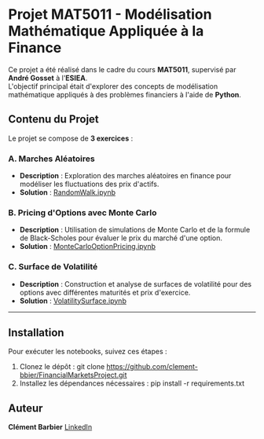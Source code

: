# Projet MAT5011 - Modélisation Mathématique Appliquée à la Finance

Ce projet a été réalisé dans le cadre du cours **MAT5011**, supervisé par **André Gosset** à l'**ESIEA**.  
L'objectif principal était d'explorer des concepts de modélisation mathématique appliqués à des problèmes financiers à l'aide de **Python**.

## Contenu du Projet

Le projet se compose de **3 exercices** :

### A. Marches Aléatoires
- **Description** : Exploration des marches aléatoires en finance pour modéliser les fluctuations des prix d'actifs.
- **Solution** : [RandomWalk.ipynb](./RandomWalk.ipynb)

### B. Pricing d'Options avec Monte Carlo
- **Description** : Utilisation de simulations de Monte Carlo et de la formule de Black-Scholes pour évaluer le prix du marché d'une option.
- **Solution** : [MonteCarloOptionPricing.ipynb](./MonteCarloOptionPricing.ipynb)

### C. Surface de Volatilité
- **Description** : Construction et analyse de surfaces de volatilité pour des options avec différentes maturités et prix d'exercice.
- **Solution** : [VolatilitySurface.ipynb](./VolatilitySurface.ipynb)

---

## Installation

Pour exécuter les notebooks, suivez ces étapes :

1. Clonez le dépôt :
   git clone https://github.com/clement-bbier/FinancialMarketsProject.git
2. Installez les dépendances nécessaires :
   pip install -r requirements.txt

## Auteur
**Clément Barbier** [LinkedIn](https://www.linkedin.com/in/cl%C3%A9ment-barbier-409a341b6/)